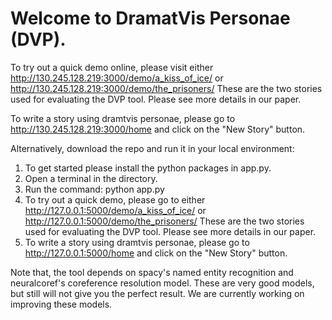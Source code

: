 # Welcome to DramatVis Personae (DVP).

To try out a quick demo online, please visit either http://130.245.128.219:3000/demo/a_kiss_of_ice/ or http://130.245.128.219:3000/demo/the_prisoners/
These are the two stories used for evaluating the DVP tool. Please see more details in our paper.

To write a story using dramtvis personae, please go to http://130.245.128.219:3000/home and click on the "New Story" button.

Alternatively, download the repo and run it in your local environment:
1. To get started please install the python packages in app.py.
2. Open a terminal in the directory.
3. Run the command: python app.py
4. To try out a quick demo, please go to either http://127.0.0.1:5000/demo/a_kiss_of_ice/ or http://127.0.0.1:5000/demo/the_prisoners/
  These are the two stories used for evaluating the DVP tool. Please see more details in our paper.
6. To write a story using dramtvis personae, please go to http://127.0.0.1:5000/home and click on the "New Story" button.

Note that, the tool depends on spacy's named entity recognition and neuralcoref's coreference resolution model. These are very good models, but still will not give you the perfect result. We are currently working on improving these models. 
